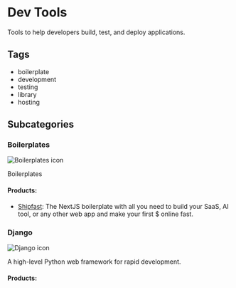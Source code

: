 # Dev Tools

Tools to help developers build, test, and deploy applications.

## Tags
- boilerplate
- development
- testing
- library
- hosting

## Subcategories
### Boilerplates
![Boilerplates icon](undefined)

Boilerplates

#### Products:
- [Shipfast](https://shipfa.st/): The NextJS boilerplate with all you need to build your SaaS, AI tool, or any other web app and make your first $ online fast.

### Django
![Django icon](undefined)

A high-level Python web framework for rapid development.

#### Products:

